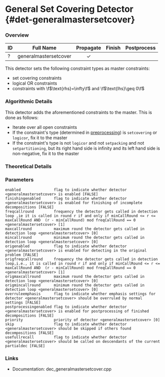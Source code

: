 # General Set Covering Detector {#det-generalmastersetcover}
### Overview

| ID |          Full Name          | Propagate | Finish | Postprocess |
|----|-----------------------------|:---------:|:------:|:-----------:|
| ?  | generalmastersetcover       | ✓ |   |   |  

This detector sets the following constraint types as master constraints:
- set covering constraints
- logical OR constraints
- constraints with \f$\text{rhs}=\infty\f$ and \f$\text{lhs}\geq 0\f$


### Algorithmic Details
This detector adds the aforementioned constraints to the master. This is done as follows:
* Iterate over all open constraints
 * If the constraint's type (determined in [preprocessing](#preprocessing)) is `setcovering` or `logicor`, fix it to the master
 * If the constraint's type is not `logicor` and not `setpacking` and not `setpartitioning`, but its right hand side is infinity and its left hand side is non-negative, fix it to the master

### Theoretical Details

### Parameters

    enabled               flag to indicate whether detector <generalmastersetcover> is enabled [FALSE]
    finishingenabled      flag to indicate whether detector <generalmastersetcover> is enabled for finishing of incomplete decompositions [FALSE]
    freqcallround         frequency the detector gets called in detection loop ,ie it is called in round r if and only if minCallRound <= r <= maxCallRound AND  (r - minCallRound) mod freqCallRound == 0 <generalmastersetcover> [1]
    maxcallround          maximum round the detector gets called in detection loop <generalmastersetcover> [0]
    mincallround          minimum round the detector gets called in detection loop <generalmastersetcover> [0]
    origenabled           flag to indicate whether detector <generalmastersetcover> is enabled for detecting in the original problem [FALSE]
    origfreqcallround     frequency the detector gets called in detection loop,i.e., it is called in round r if and only if minCallRound <= r <= maxCallRound AND  (r - minCallRound) mod freqCallRound == 0 <generalmastersetcover> [1]
    origmaxcallround      maximum round the detector gets called in detection loop <generalmastersetcover> [0]
    origmincallround      minimum round the detector gets called in detection loop <generalmastersetcover> [0]
    overruleemphasis      flag to indicate whether emphasis settings for detector <generalmastersetcover> should be overruled by normal settings [FALSE]
    postprocessingenabled flag to indicate whether detector <generalmastersetcover> is enabled for postprocessing of finished decompositions [FALSE]
    priority              priority of detector <generalmastersetcover> [0]
    skip                  flag to indicate whether detector <generalmastersetcover> should be skipped if others found decompositions [FALSE]
    usefullrecall         flag to indicate whether detector <generalmastersetcover> should be called on descendants of the current partialdec [FALSE]


### Links
 * Documentation: dec_generalmastersetcover.cpp
